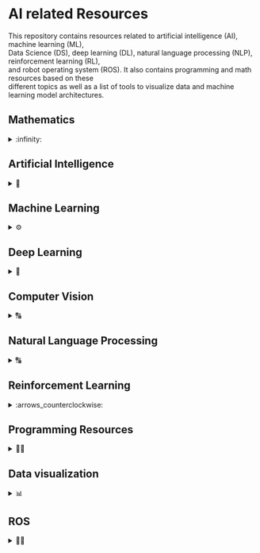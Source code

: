 # AI related Resources

This repository contains resources related to artificial intelligence (AI), machine learning (ML),  
Data Science (DS), deep learning (DL), natural language processing (NLP), reinforcement learning (RL),  
and robot operating system (ROS). It also contains programming and math resources based on these  
different topics as well as a list of tools to visualize data and machine learning model architectures.  

## Mathematics

<details>
  <summary>:infinity:</summary>
  <details>
     <summary> Linear Algebra :heavy_multiplication_x:</summary>
<br/>    
    
Resource                  | Relevance 
------------------------- | ---------------
[Matrix Methods in Data Analysis, Signal Processing, and Machine Learning](https://ocw.mit.edu/courses/mathematics/18-065-matrix-methods-in-data-analysis-signal-processing-and-machine-learning-spring-2018/) | <lu> <li> Data Analysis </li> <li>Signal Processing </li> <li> Machine Learning </li></ul>
[Mathematics For Machine Learning Specialization: Linear Algebra 🎥](https://www.youtube.com/watch?v=T73ldK46JqE&list=PLiiljHvN6z1_o1ztXTKWPrShrMrBLo5P3) | <lu> <li> Machine Learning </li> <li> Deep Learning </li> </ul>
[MIT Gilbert Strang 2005 Linear Algebra 🎥](https://www.youtube.com/watch?v=QVKj3LADCnA&list=PL49CF3715CB9EF31D) | <lu> <li> Machine Learning </li> <li> Deep Learning </li> <li> Computer Vision </li> </ul>
[Linear Algebra 4th Edition by Friedberg 📘](https://web.stanford.edu/~boyd/vmls/vmls.pdf) | <lu> <li> Machine Learning </li> <li> Deep Learning </li> </ul>
[Introduction to Applied Linear Algebra 📘](https://npqke7p41z.pdcdn2.xyz/dl2.php?id=187502855&h=fe4fe4abfa10c9c6a51456cdff771ba1&u=cache&ext=pdf&n=Linear%20algebra%204th%20edition) | <lu> <li>Artificial Intelligence </li> <li> Machine Learning </li> <li> Deep Learning </li> </ul>
[Introduction to Applied Linear Algebra 📘](https://npqke7p41z.pdcdn2.xyz/dl2.php?id=187502855&h=fe4fe4abfa10c9c6a51456cdff771ba1&u=cache&ext=pdf&n=Linear%20algebra%204th%20edition) | <lu> <li>Artificial Intelligence </li> <li> Machine Learning </li> <li> Deep Learning </li></ul> 
[Matrix Methods for Linear Algebra for Gilber Strang 🎥](https://www.youtube.com/watch?v=Cx5Z-OslNWE&list=PLUl4u3cNGP63oMNUHXqIUcrkS2PivhN3k) | <lu> <li> Deep Learning </li> </ul>
[Matrix Methods for Linear Algebra for Gilber Strang 🎥](https://www.youtube.com/watch?v=Cx5Z-OslNWE&list=PLUl4u3cNGP63oMNUHXqIUcrkS2PivhN3k) | <lu> <li> Deep Learning </li> </ul>
[James Hamblin Awesome Lecture Series 🎥](https://www.youtube.com/watch?v=HAoL5fPmgrw&list=PLNr8B4XHL5kGDHOrU4IeI6QNuZHur4F86) | <lu> <li> Deep Learning </li> </ul>

  </details>
  
  <details>
     <summary>Probability :atom:</summary>

  
Resource                  | Relevance 
------------------------- | --------------- 
[Joe Blitzstein Harvard Probability and Statistics Course 🎥](https://www.youtube.com/watch?v=KbB0FjPg0mw&list=PL2SOU6wwxB0uwwH80KTQ6ht66KWxbzTIo) | <lu> <li> Machine Learning </li> <li> Deep Learning </li>  <li>Natural Language Processing </li> </ul> 
[MIT Probability Course 2011 Lecture videos 🎥](https://www.youtube.com/watch?v=j9WZyLZCBzs&list=PLUl4u3cNGP61MdtwGTqZA0MreSaDybji8) | <lu> <li> Machine Learning </li> <li>Natural Language Processing </li> </ul> 
[MIT Probability Course 2018 short videos 🎥](https://www.youtube.com/watch?v=1uW3qMFA9Ho&list=PLUl4u3cNGP60hI9ATjSFgLZpbNJ7myAg6) | <lu> <li> Machine Learning </li>  <li> Deep Learning </li> <li>Natural Language Processing </li> </ul>
[Probalistic Graphical Models CMU Advanced 🎥](https://www.youtube.com/watch?v=oqvdH_8lmCA&list=PLoZgVqqHOumTqxIhcdcpOAJOOimrRCGZn) | <lu> <li> Machine Learning </li>  <li> Deep Learning </li> <li>Natural Language Processing </li> </ul>
[Probalistic Graphical Models Stanford Daphne Advanced 🎥](https://www.youtube.com/watch?v=GqMzbbaN6T4&list=PLzERW_Obpmv-_TkPEmCyzaJUGHtl7S01i) | <lu> <li> Machine Learning </li>  <li> Deep Learning </li> <li>Natural Language Processing </li> </ul>
[A First Course In Probability Book by Ross 📘](http://www.seyedkalali.com/wp-content/uploads/2016/11/A-First-Course-in-Probability-8th-ed.-Sheldon-Ross.pdf) | <lu> <li> Machine Learning </li> </ul>
[Joe Blitzstein Harvard Professor Probability Awesome Book 📘](https://drive.google.com/file/d/1VmkAAGOYCTORq1wxSQqy255qLJjTNvBI/view) | <lu> <li> Machine Learning </li> </ul>

  </details>
  <details>
     <summary>Calculus :triangular_ruler:</summary>
  
Resource                  | Relevance 
------------------------- | ---------------
[Strang's Overview of Calculus 🎥](https://www.youtube.com/watch?v=X9t-u87df3o&list=PLBE9407EA64E2C318) | <lu> <li> Deep Learning </li> </ul>
[Essence of Calculus by 3Blue1Brown 🎥](https://www.youtube.com/watch?v=WUvTyaaNkzM&list=PL0-GT3co4r2wlh6UHTUeQsrf3mlS2lk6x) | <lu> <li> Deep Learning </li> </ul>
[Princeton University Multivariable Calculus 2013 🎥](https://www.youtube.com/watch?v=uDByROsGzuk&list=PLGqzsq0erqU7h6_bpE-CgJp4iX5aRju28) | <lu> <li> Deep Learning </li> </ul>
[Mathematics for Machine Learning Book: Chapter 5 📘](https://mml-book.github.io/book/mml-book.pdf) | <lu> <li> Machine Learning </li> <li> Deep Learning </li> </ul>
[Calculus Book by Stewart 📘](http://index-of.co.uk/Mathematics/Calculus%20-%20J.%20Stewart.pdf) | <lu> <li> Machine Learning </li> <li> Deep Learning </li> </ul>

  </details>  
</details>

  

## Artificial Intelligence
<details>
  <summary>🤖</summary>  
  
  Resource      |  Type
  ------------------------- | ---------------
  [Stanford University: AI](https://stanford-cs221.github.io/spring2020/#coursework) | <lu> <li> Web site 🌎  </li> </ul>
  [Stanford University: AI](https://www.youtube.com/playlist?list=PLoROMvodv4rO1NB9TD4iUZ3qghGEGtqNX) | <lu> <li> Videos Series 🎥  </li> </ul>
  [Elements of AI](https://course.elementsofai.com/) | <lu> <li> Web site 🌎  </li> </ul>
  [AI For Everyone by NG](https://www.youtube.com/watch?v=fXzUiC9AhRA&list=PLjF7dMeHalL8GU2Xh7vY6xn8kPlaKhpGw&index=1) | <lu> <li> Videos Series 🎥  </li> </ul>
  [MIT's Artificial Intelligence Class](https://ocw.mit.edu/courses/electrical-engineering-and-computer-science/6-034-artificial-intelligence-fall-2010/lecture-videos/) | <lu> <li> Videos Series 🎥  </li> </ul>
  [CS188 Intro to AI from UC Berkeley](http://ai.berkeley.edu/lecture_videos.html?ref=hackernoon.com) | <lu> <li> Web site 🌎  </li> </ul>
  [CS405: Artificial Intelligence from Saylor Academy](https://learn.saylor.org/course/view.php?id=96&ref=hackernoon.com) | <lu> <li> Web site 🌎  </li> </ul>
  [Intro to Artificial Intelligence at Udacity](https://www.udacity.com/course/intro-to-artificial-intelligence--cs271?ref=hackernoon.com) | <lu> <li> Web site 🌎  </li> </ul>
  [Probabilistic Artificial Intelligence](https://las.inf.ethz.ch/teaching/pai-f18) | <lu> <li> Web site 🌎  </li> </ul>
  [Artificial Intelligence for Robotics](https://www.classcentral.com/course/udacity-artificial-intelligence-for-robotics-319) | <lu> <li> Web site 🌎  </li> </ul>
  [Set of animated AI cheatsheets covering the content of Stanford's CS 221 class](https://stanford.edu/~shervine/teaching/cs-221/) | <lu> <li> Web site 🌎  </li> </ul>

</details>

## Machine Learning
<details>
  <summary>⚙️</summary>
  
  Resource      |  Type
  ------------------------- | ---------------
  [Google's ML crash course using TensorFlow](https://developers.google.com/machine-learning/crash-course/ml-intro) | <lu> <li> Web site 🌎  </li> <li>  Exercises :books: </li> </ul>
  [Machine learning by Andrew-NG](https://www.youtube.com/playlist?list=PLLssT5z_DsK-h9vYZkQkYNWcItqhlRJLN) | <lu> <li>  Videos Series 🎥  </li> </ul>
  [Machine learning by Andrew-NG](https://sgfin.github.io/files/cheatsheets/cs229_2018_cheatsheet.pdf) | <lu> <li>  Cheat Sheet 📖  </li> </ul>
  [Caltech's Machine Learning Course](https://www.youtube.com/watch?v=mbyG85GZ0PI&list=PLD63A284B7615313A) | <lu> <li>  Videos Series 🎥  </li> </ul>
  [Caltech's Machine Learning Course](https://work.caltech.edu/telecourse.html) | <lu> <li>  Web site 🌎  </li> </ul>
  [Data Science & Machine Learning](https://chrisalbon.com/#machine_learning) | <lu> <li>  Web site 🌎  </li> </ul>
  [Introduction to Machine Learning for Coders](https://course18.fast.ai/ml) | <lu> <li>  Web site 🌎  </li> </ul>
  [Rules of Machine Learning](https://developers.google.com/machine-learning/guides/rules-of-ml/) | <lu> <li>  Web site 🌎  </li> </ul>
  [Advanced Machine Learning (AML)](https://ml2.inf.ethz.ch/courses/aml/) | <lu> <li>  Web site 🌎  </li> </ul>
  [Advanced Machine Learning](https://www.futurelearn.com/courses/advanced-machine-learning) | <lu> <li>  Web site 🌎  </li> </ul>
  [James McCaffrey's Data Science Lab](https://visualstudiomagazine.com/Articles/List/Neural-Network-Lab.aspx) | <lu> <li>  Web site 🌎  </li> </ul> 
  [Big Data: Statistical Inference and Machine Learning](https://www.futurelearn.com/courses/big-data-machine-learning) | <lu> <li>  Web site 🌎 </li> </ul>
  [Data Mining: University at Buffalo](https://cedar.buffalo.edu/~srihari/CSE626/index.html?fbclid=IwAR3XZ50uSZAb3u5BP1Qz68x13_xNEH8EdEBQC9tmGEp1BoxLNpZuBCtfMSE) | <lu> <li>  Web site 🌎  </li> </ul>
  [Bayesian Data Analysis course](https://avehtari.github.io/BDA_course_Aalto/index.html) | <lu> <li>  Web site 🌎  </li> </ul>
  [Introduction to Machine Learning Course: Buffalo University](https://cedar.buffalo.edu/~srihari/CSE574/?fbclid=IwAR017YrFdgfeFAz_w6yVa8sbFCi27SptNWi7QqnnOvit2pmOs1-PRwh5x2w) | <lu> <li>  Web site 🌎  </li> </ul>
  [Machine Learning: University of Oxford 2015](https://www.cs.ox.ac.uk/people/nando.defreitas/machinelearning/) | <lu> <li>  Web site 🌎  </li> </ul>
  [Machine Learning for Health Care (MLHC)](https://bmi.inf.ethz.ch/teaching/261-5120-00l-machine-learning-for-health-care-spring-2019/) | <lu> <li>  Web site 🌎  </li> </ul>
  [Machine Learning From Scratch](https://github.com/eriklindernoren/ML-From-Scratch?fbclid=IwAR2YPKpNbDLVxY9pZvWSaexDH9bl1korX3LYMFSLXYowTlobw3rk4OBe4WU) | <lu> <li>  Github 🌎  </li> </ul>
  [Introduction to Machine Learning](https://github.com/instillai/machine-learning-course) | <lu> <li>  Github 🌎  </li> </ul>
  [Machine Learning for Data Science and Analytics](https://www.edx.org/course/machine-learning-for-data-science-and-analytics) | <lu> <li>  edX Course 🌎  </li> </ul>
  [Machine learning library built in Javacsript (on top of tensorflow.js)](https://ml5js.org/) | <lu> <li> Web site 🌎  </li> </ul>
  [Understanding Machine Learning: From Theory to Algorithms](https://www.cs.huji.ac.il/~shais/UnderstandingMachineLearning/copy.html) | <lu> <li>  Book :blue_book:  </li> </ul> 
  [Undergraduate Machine Learning Course University of British Columbia 2013](https://www.youtube.com/watch?v=w2OtwL5T1ow&list=PLE6Wd9FR--EdyJ5lbFl8UuGjecvVw66F6) | <lu> <li>  Videos Series 🎥  </li> </ul>
  [AI & Machine Learning by Alexander Ihler](https://www.youtube.com/watch?v=qPhMX0vb6D8&list=PLaXDtXvwY-oDvedS3f4HW0b4KxqpJ_imw&index=1) | <lu> <li>  Videos Series 🎥  </li> </ul> 
  [Harvard's Data Science Course](http://cs109.github.io/2015/pages/videos.html) | <lu> <li> Notes :books: </li> <li> Videos Series 🎥 </li> </ul>
  [An Introduction to Statistical Learning](http://faculty.marshall.usc.edu/gareth-james/) | <lu> <li> Web site 🌎  </li>  <li> Book :blue_book:</li> </ul>
  [Elements of Statistical Learning](https://web.stanford.edu/~hastie/ElemStatLearn//) | <lu> <li> Web site 🌎  </li>  <li> Book :blue_book:</li> </ul>
  [Python Data Science Handbook](https://jakevdp.github.io/PythonDataScienceHandbook/) | <lu> <li> Web site 🌎  </li>  <li> Book :blue_book:</li> </ul>
  [Foundations of Machine Learning](https://cs.nyu.edu/~mohri/mlbook/) | <lu> <li> Web site 🌎  </li>  <li> Book :blue_book:</li> </ul>
  
 
</details>

## Deep Learning
<details>
  <summary> 🧠 </summary>
  
  Resource      |  Type
  ------------------------- | ---------------
  [Andrew NG Notes Collection](https://github.com/ashishpatel26/Andrew-NG-Notes) | <lu> <li> Notes :notebook:</li> <li>  Videos Series 🎥  </li> </ul>
  [Stanford's CS230 Deep learning lecture videos and more](http://cs230.stanford.edu/lecture/) | <lu> <li> Web site 🌎  </li> </ul>
  [Illustrated Deep Learning cheatsheets covering Stanford's CS 230 class](https://stanford.edu/~shervine/teaching/cs-230/cheatsheet-convolutional-neural-networks?fbclid=IwAR3lvuDbVy0_JNu5CGlncP011pK9kmUV-UWoHS2ZXOhsPSGZMyzdN_3HgF4) | <lu> <li> Web site 🌎  </li> </ul> 
  [EE-559 – DEEP LEARNING (SPRING 2018)](https://fleuret.org/ee559-2018/dlc/#materials) | <lu> <li> Web site 🌎  </li> </ul>
  [Deep Learning in Computer Vision](https://www.cs.ryerson.ca/~kosta/CP8309-F2018/index.html) | <lu> <li> Web site 🌎  </li> </ul>
  [Deep Learning in Production Course](https://github.com/The-AI-Summer/Deep-Learning-In-Production) | <lu> <li> Web site 🌎  </li> </ul>
  [Deep Learning Türkiye](https://medium.com/deep-learning-turkiye) | <lu> <li> Web site 🌎  </li> </ul>
  [Deep Learning Book by Ian Goodfellow](https://github.com/janishar/mit-deep-learning-book-pdf/blob/master/complete-book-pdf/Ian%20Goodfellow%2C%20Yoshua%20Bengio%2C%20Aaron%20Courville%20-%20Deep%20Learning%20(2017%2C%20MIT).pdf) | <lu> <li> Book :blue_book:  </li> </ul>
  [Deep Learning with Python](http://faculty.neu.edu.cn/yury/AAI/Textbook/Deep%20Learning%20with%20Python.pdf) | <lu> <li> Book :blue_book:  </li> </ul>
  [A. Zhang, Z. C. Lipton, M. Li, and A. J. Smola, Dive Into Deep Learning, 2020](https://d2l.ai/d2l-en.pdf) | <lu> <li> Book :blue_book:  </li> </ul>
  [Stanford: Hardware Accelerators for Training Deep Neural Networks](https://web.stanford.edu/~perdavan/DNNTrain/DNNTrain3_Printable.pdf) | <lu> <li> Book :blue_book:  </li> </ul>
  [Fast.ai Deep Learning From Foundations](https://course19.fast.ai/index.html) | <lu> <li> Videos Series 🎥  </li> </ul>
  [Practical Deep Learning for Coders](https://course.fast.ai/) | <lu> <li> Videos Series 🎥  </li> </ul>
  [FAU Deep Learning 2020 Series](https://www.youtube.com/watch?v=0ZErqh2kE4w&list=PLpOGQvPCDQzvgpD3S0vTy7bJe2pf_yJFj&index=31) | <lu> <li> Videos Series 🎥  </li> </ul>
  [Hugo Larochelle Deep Learning](https://www.youtube.com/watch?v=SGZ6BttHMPw&list=PL6Xpj9I5qXYEcOhn7TqghAJ6NAPrNmUBH) | <lu> <li> Videos Series 🎥  </li> </ul>
  [Deep Learning UC Berkley 2020 Course](https://www.youtube.com/watch?v=Va8WWRfw7Og&list=PLZSO_6-bSqHQHBCoGaObUljoXAyyqhpFW) | <lu> <li> Videos Series 🎥  </li> </ul>
  [CS231n: Convolutional Neural Networks for Visual Recognition](https://www.kisa.link/ONSf) | <lu> <li> Videos Series 🎥  </li> </ul>
  [CS231n: Convolutional Neural Networks for Visual Recognition](http://cs231n.stanford.edu/) | <lu> <li> Notes :notebook:  </li> </ul>
  [Deep Learning for Audio (DLA)](https://github.com/markovka17/dla) | <lu> <li> Notes :notebook:  </li> </ul>
  [MIT-6.S094 Deep Learning for Self Driving Cars](https://github.com/init27/MIT-6.S094-Deep-Learning-for-Self-Driving-Cars) | <lu> <li> Github 🌎  </li> </ul>
  [Deep Learning: University at Buffalo](https://cedar.buffalo.edu/~srihari/CSE676/index.html?fbclid=IwAR2TbQAIQbpKAbhAjQHrzr523w5mJU3gBMSn78yf-Sk0mjrPJc41px5JtUk) | <lu> <li> Videos Series 🎥  </li> <li> Slides :book:  </li> </ul>
  [Advanced Deep Learning for Computer vision (ADL4CV) (IN2364)](https://dvl.in.tum.de/teaching/adl4cv-ss20/) | <lu> <li> Videos Series 🎥  </li> <li> Slides :book: </li> </ul>  
  [Deep Learning for Computer Vision](https://www.youtube.com/watch?v=dJYGatp4SvA&list=PL5-TkQAfAZFbzxjBHtzdVCWE0Zbhomg7r) | <lu> <li> Videos Series 🎥  </li> <li> Slides :book: </li> </ul>
  

</details>


## Computer Vision
<details>
  <summary>🔠</summary>
  
Resource      |  Type
------------------------- | ---------------
[]() | <lu> <li> Book :blue_book:  </li> </ul>
[]() | <lu> <li>Videos Series 🎥  </li> </ul>
[]() | <lu> <li> Videos Series 🎥  </li> </ul>
[]() | <lu> <li> Videos Series 🎥  </li> </ul>
[]() | <lu> <li> Web site 🌎  </li> </ul>
[]() | <lu> <li> Github 🌎  </li> </ul>
[]() | <lu> <li> Web site 🌎  </li> </ul>
[]() | <lu> <li> Github 🌎  </li> </ul>
[]() | <lu> <li> Udemy Course 🌎  </li> </ul>
</details>



## Natural Language Processing
<details>
  <summary>🔠</summary>
  
Resource      |  Type
------------------------- | ---------------
[CS224n: Natural Language Processing with Deep Learning](https://sgfin.github.io/files/notes/cs224n-2017-merged.pdf) | <lu> <li> Book :blue_book:  </li> </ul>
[CS224n: Natural Language Processing with Deep Learning](https://www.youtube.com/watch?v=8rXD5-xhemo&list=PLoROMvodv4rOhcuXMZkNm7j3fVwBBY42z) | <lu> <li>Videos Series 🎥  </li> </ul>
[Natural Language Processing: Stanford University](https://www.youtube.com/watch?v=oWsMIW-5xUc&list=PLLssT5z_DsK8HbD2sPcUIDfQ7zmBarMYv&index=1) | <lu> <li> Videos Series 🎥  </li> </ul>
[Fast.ai Intro to NLP](https://www.fast.ai/2019/07/08/fastai-nlp/) | <lu> <li> Videos Series 🎥  </li> </ul>
[CMU CS 11-747 Deep Learning for NLP](http://www.phontron.com/class/nn4nlp2018/schedule.html) | <lu> <li> Web site 🌎  </li> </ul>
[Journey of 66DaysofData in Natural Language Processing](https://github.com/ThinamXx/66Days__NaturalLanguageProcessing) | <lu> <li> Github 🌎  </li> </ul>
[Natural Language Understanding (NLU)](http://www.da.inf.ethz.ch/teaching/2019/NLU/) | <lu> <li> Web site 🌎  </li> </ul>
[Awesome NLP Research (ANLP)](https://github.com/Yale-LILY/Awesome-NLP-Research) | <lu> <li> Github 🌎  </li> </ul>
[NLP - Natural Language Processing with Python](https://www.udemy.com/course/nlp-natural-language-processing-with-python/) | <lu> <li> Udemy Course 🌎  </li> </ul>

</details>

## Reinforcement Learning
<details>
  <summary>:arrows_counterclockwise:</summary>

Resource      |  Type
------------------------- | --------------- 
[CS234: Reinforcement Learning Winter 2021](http://web.stanford.edu/class/cs234/index.html) | <lu> <li> Web site 🌎  </li> </ul>
[CS 285 at UC Berkeley: Deep Reinforcement Learning](http://rail.eecs.berkeley.edu/deeprlcourse/) | <lu> <li> Web site 🌎  </li> </ul>
[Introduction to Reinforcement Learning](http://incompleteideas.net/book/RLbook2020.pdf) | <lu> <li> Book :blue_book:  </li> </ul>
[Stanford 2018 cs234 Reinforcement Learning](https://www.youtube.com/playlist?list=PLoROMvodv4rOSOPzutgyCTapiGlY2Nd8u) | <lu> <li> Videos Series 🎥  </li> </ul>
[Stanford 2019 cs330 Meta Learning advanced course](https://www.youtube.com/watch?v=0rZtSwNOTQo&list=PLoROMvodv4rMC6zfYmnD7UG3LVvwaITY5) | <lu> <li> Videos Series 🎥  </li> </ul>  
[David Silver Deep Mind Introductory Lectures](https://www.youtube.com/watch?v=2pWv7GOvuf0&list=PLqYmG7hTraZDM-OYHWgPebj2MfCFzFObQ) | <lu> <li> Videos Series 🎥  </li> </ul>
[Sergie Levine 2018 UC Berkley Lecture Videos](https://www.youtube.com/watch?v=ue9aS17d5iI&list=PLkFD6_40KJIxJMR-j5A1mkxK26gh_qg37&index=2) | <lu> <li> Videos Series 🎥 </li> </ul>  
[Sergie Levine 2020 Deep Reinforcement Learning](https://www.youtube.com/watch?v=JHrlF10v2Og&list=PL_iWQOsE6TfURIIhCrlt-wj9ByIVpbfGc) | <lu> <li> Videos Series 🎥  </li> </ul>  
[Waterloo cs885 Reinforcement Learing](https://www.youtube.com/playlist?list=PLdAoL1zKcqTXFJniO3Tqqn6xMBBL07EDc) | <lu> <li>  Videos Series 🎥  </li> </ul> 
[Reinforcement Learning Course Materials](https://github.com/upb-lea/reinforcement_learning_course_materials) | <lu> <li>  Github 🌎  </li> </ul>
[Deep Reinforcement Learning Course](https://github.com/simoninithomas/Deep_reinforcement_learning_Course) | <lu> <li>  Github 🌎  </li> </ul>


</details>

## Programming Resources
<details>
  <summary> 👨‍💻 </summary>
  
 Resource      |  Type
------------------------- | --------------- 
  [Python](https://www.w3schools.com/python/) | <lu> <li> W3 Schools 🌎  </li> </ul> 
  [Real Python: All Python Tutorial Topics](https://realpython.com/tutorials/all/) | <lu> <li> Official Web site 🌎  </li> </ul>
  [TensorFlow guide](https://www.tensorflow.org/guide)  | <lu> <li> Official Web site 🌎  </li> </ul>  
  [Keras Developer guides](https://keras.io/guides/) |  <lu> <li> Official Web site 🌎  </li> </ul> 
  [Pytorch Tutorials](https://pytorch.org/tutorials/) | <lu> <li> Official Web site 🌎  </li> </ul> 
  [Caffe](http://caffe.berkeleyvision.org/) | <lu> <li> Web site 🌎  </li> </ul>
  [Scikit Learn User Guide](https://scikit-learn.org/stable/user_guide.html) | <lu> <li> Web site 🌎  </li> </ul>
  [Natural Language Toolkit (NLTK)](http://www.nltk.org/) | <lu> <li> Official Web site 🌎  </li> </ul>
  [Simple AI Tool](https://github.com/simpleai-team/simpleai) | <lu> <li>  Github 🌎  </li> </ul>
  [Data Science & Machine Learning](https://chrisalbon.com/#machine_learning) | <lu> <li> Web site 🌎  </li> </ul>
  [NumPy user guide](https://numpy.org/doc/stable/user/index.html) | <lu> <li> Official Web site 🌎  </li> </ul>
  [Pandas User Guide](https://pandas.pydata.org/docs/user_guide/index.html) | <lu> <li> Official Web site 🌎  </li> </ul>
  [Scipy Lecture Notes](https://scipy-lectures.org/)  | <lu> <li> Web site 🌎  </li> </ul>
  
  
  
  
</details>

## Data visualization
<details>
  <summary>📊</summary>
  
Resource      |  Type
------------------------- | ---------------
  [Matplotlib: User Guide](https://matplotlib.org/stable/users/index.html) | <lu> <li> Official Web site 🌎  </li> </ul>
  [Seaborn: User guide and tutorial](https://seaborn.pydata.org/tutorial.html) |  <lu> <li> Official Web site 🌎  </li> </ul>
  [Tensorboad user guide](https://www.tensorflow.org/tensorboard/get_started) | <lu> <li> Official Web site 🌎  </li> </ul>
  [Word Cloud API Reference](https://amueller.github.io/word_cloud/references.html) | <lu> <li> Official Web site 🌎  </li> </ul>
  [Keras Visualization](https://keras.io/api/utils/model_plotting_utils/) |  <lu> <li> Official Web site 🌎  </li> </ul>
  [Graphviz](http://www.graphviz.org/) | <lu> <li> Official Web site 🌎  </li> </ul>
  [GraphCore](https://www.graphcore.ai/posts/what-does-machine-learning-look-like) | <lu> <li>  Official Web site 🌎  </li> </ul>
  [visualkeras for Keras / TensorFlow](https://github.com/paulgavrikov/visualkeras/) | <lu> <li>  Github 🌎  </li> </ul>
  [PlotNeuralNet](https://github.com/HarisIqbal88/PlotNeuralNet) | <lu> <li>  Github 🌎  </li> </ul>
  [Caffe](https://github.com/BVLC/caffe/blob/master/python/caffe/draw.py) | <lu> <li>  Github 🌎  </li> </ul>
  [Netron](https://github.com/lutzroeder/Netron) | <lu> <li>  Github 🌎  </li> </ul>
  [DotNets](https://github.com/martisak/dotnets) | <lu> <li>  Github 🌎  </li> </ul>
  [ENNUI](https://math.mit.edu/ennui/) | <lu> <li>  Official Web site 🌎  </li> </ul>
  [Tensorflow Playground](https://playground.tensorflow.org/#activation=tanh&batchSize=10&dataset=circle&regDataset=reg-plane&learningRate=0.03&regularizationRate=0&noise=0&networkShape=4,2&seed=0.54198&showTestData=false&discretize=false&percTrainData=50&x=true&y=true&xTimesY=false&xSquared=false&ySquared=false&cosX=false&sinX=false&cosY=false&sinY=false&collectStats=false&problem=classification&initZero=false&hideText=false) | <lu> <li>  Official Web site 🌎  </li> </ul>
  
  
  
  
  
  
</details>

## ROS
<details>
  <summary> 🚗🦾 </summary>
  
 Resource      |  Type
------------------------- | ---------------
 [ROS Wiki: ROS Tutorials](http://wiki.ros.org/ROS/Tutorials) | <lu> <li> Web site 🌎  </li> </ul>
 [Awesome Robot Operating System 2 (ROS 2)](https://fkromer.github.io/awesome-ros2/) |  <lu> <li> Web site 🌎  </li> </ul>
 [The construct: ROS Developers' Course Library](https://www.theconstructsim.com/robotigniteacademy_learnros/ros-courses-library/) |  <lu> <li> Web site 🌎  </li> </ul>
 [Ali ÖZCAN: Sıfırdan Uygulamalı ROS Eğitimi](https://www.udemy.com/course/sifirdan-uygulamali-ros-egitimi/) |  <lu> <li> Udemy Course 🌎  </li> </ul>
 [Open Robotics Darknet ROS](https://github.com/ros2/openrobotics_darknet_ros) | <lu> <li> Githup 🌎  </li> </ul>
 [Programming Multiple Robots with ROS 2](https://osrf.github.io/ros2multirobotbook/intro.html) | <lu> <li> Web site 🌎  </li> </ul>
 [Self-Driving Cars with ROS 2 & Autoware](https://www.youtube.com/watch?v=XTmlhvlmcf8&list=PLL57Sz4fhxLpCXgN0lvCF7aHAlRA5FoFr) | <lu> <li>  Videos Series 🎥  </li> </ul>
 [SVL Simulator](https://www.svlsimulator.com/docs/) | <lu> <li> Web site 🌎  </li> </ul>
 [Gazebo Tutorials](http://gazebosim.org/tutorials) | <lu> <li> Web site 🌎  </li> </ul>
 [The construct: Gazebo Tutorials](https://www.theconstructsim.com/category/gazebo-tutorials/) | <lu> <li> Web site 🌎  </li> </ul>
 [EFFECTIVE ROBOTICS PROGRAMMING WITH ROS THIRD EDITION](https://drive.google.com/file/d/1_txqaw2CpMH20scUZIAWmZOajBsQukkQ/view) | <lu> <li> Book 📘  </li> </ul>
</details>
